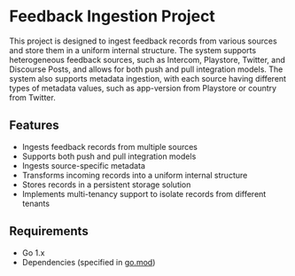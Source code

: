 # Feedback Ingestion Project

This project is designed to ingest feedback records from various sources and store them in a uniform internal structure. The system supports heterogeneous feedback sources, such as Intercom, Playstore, Twitter, and Discourse Posts, and allows for both push and pull integration models. The system also supports metadata ingestion, with each source having different types of metadata values, such as app-version from Playstore or country from Twitter.

## Features

- Ingests feedback records from multiple sources
- Supports both push and pull integration models
- Ingests source-specific metadata
- Transforms incoming records into a uniform internal structure
- Stores records in a persistent storage solution
- Implements multi-tenancy support to isolate records from different tenants

## Requirements

- Go 1.x
- Dependencies (specified in [go.mod](go.mod))


